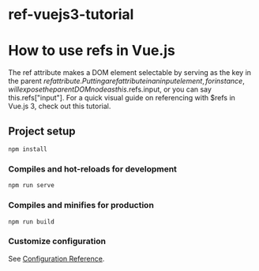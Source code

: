 # ref-vuejs3-tutorial

# How to use refs in Vue.js

The ref attribute makes a DOM element selectable by serving as the key in the parent $ref attribute.
Putting a ref attribute in an input element, for instance, will expose the parent DOM node as this.$refs.input, or you can say this.refs["input"].
For a quick visual guide on referencing with $refs in Vue.js 3, check out this tutorial.

## Project setup
```
npm install
```

### Compiles and hot-reloads for development
```
npm run serve
```

### Compiles and minifies for production
```
npm run build
```

### Customize configuration
See [Configuration Reference](https://cli.vuejs.org/config/).
